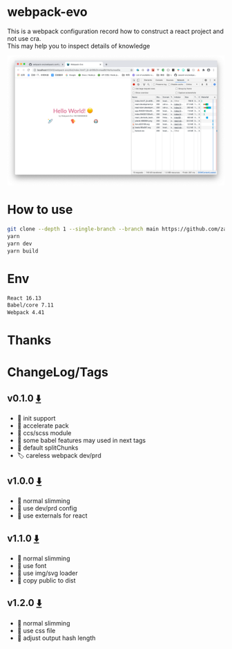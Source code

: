 # webpack-evo
This is a webpack configuration record how to construct a react project and not use cra.  
This may help you to inspect details of knowledge

 <img src="./docs/img/tags110-1.png" alt="title" align=center />

# How to use
```bash
git clone --depth 1 --single-branch --branch main https://github.com/zacard-orc/webpack-evo.git 
yarn
yarn dev
yarn build
```

# Env
```bash
React 16.13
Babel/core 7.11
Webpack 4.41
```

# Thanks


# ChangeLog/Tags
## v0.1.0  [⬇️](https://github.com/zacard-orc/webpack-evo/releases/tag/v0.1.0)
- :pushpin: init support 
- :bookmark: accelerate pack
- :bookmark: ccs/scss module
- :bookmark: some babel features may used in next tags
- :bookmark: default splitChunks
- :label: careless webpack dev/prd

## v1.0.0  [⬇️](https://github.com/zacard-orc/webpack-evo/releases/tag/v1.0.0)
- :pushpin: normal slimming
- :bookmark: use dev/prd config
- :bookmark: use externals for react


## v1.1.0 [⬇️](https://github.com/zacard-orc/webpack-evo/releases/tag/v1.1.0)
- :pushpin: normal slimming
- :bookmark: use font
- :bookmark: use img/svg loader
- :bookmark: copy public to dist


## v1.2.0 [⬇️](https://github.com/zacard-orc/webpack-evo/releases/tag/v1.2.0)
- :pushpin: normal slimming
- :bookmark: use css file
- :bookmark: adjust output hash length
